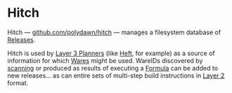 Hitch
=====

Hitch &mdash; [github.com/polydawn/hitch](https://github.com/polydawn/hitch) &mdash;
manages a filesystem database of [Releases](../design/releasing.md).

Hitch is used by [Layer 3 Planners](../design/API.md#layer-3) (like [Heft](./heft.md),
for example) as a source of information for which [Wares](../glossary.md#Ware)
might be used.  WareIDs discovered by [scanning](./rio.md#scan) or produced as
results of executing a [Formula](../glossary.md#Formula) can be added to new
releases... as can entire sets of multi-step build instructions in
[Layer 2](../design/API.md#layer-2) format.
